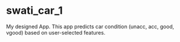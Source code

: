# swati_car_1
My designed App.  This app predicts car condition (unacc, acc, good, vgood) based on user-selected features.
